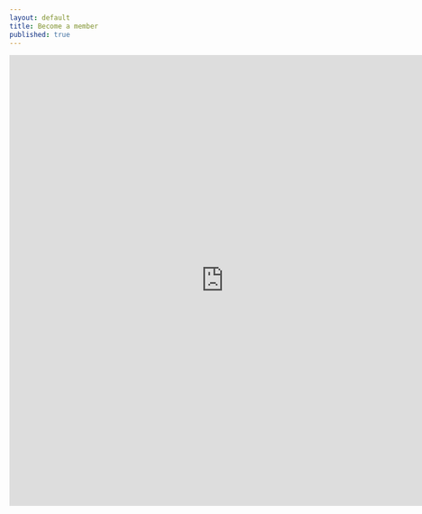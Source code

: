 ```yaml
---
layout: default
title: Become a member
published: true
---
```


<iframe src="https://docs.google.com/forms/d/1PNlnXNZV5F1N--K-Vf5Hy5d3sIiY2GtjOar18w-CKqw/viewform?embedded=true" width="760" height="800" frameborder="0" marginheight="0" marginwidth="0">Loading...</iframe>
